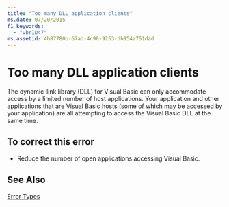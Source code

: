 ```yaml
---
title: "Too many DLL application clients"
ms.date: 07/20/2015
f1_keywords: 
  - "vbrID47"
ms.assetid: 4b87780b-67ad-4c96-9253-db954a751dad
---
```

# Too many DLL application clients
The dynamic-link library (DLL) for Visual Basic can only accommodate access by a limited number of host applications. Your application and other applications that are Visual Basic hosts (some of which may be accessed by your application) are all attempting to access the Visual Basic DLL at the same time.  
  
## To correct this error  
  
- Reduce the number of open applications accessing Visual Basic.  
  
## See Also  
 [Error Types](../../visual-basic/programming-guide/language-features/error-types.md)
